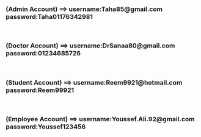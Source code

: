 <h3>(Admin Account) ==>     username:Taha85@gmail.com             password:Taha01176342981</h3>
<br>
<h3>(Doctor Account) ==>    username:DrSanaa80@gmail.com          password:01234685726</h3>
<br>
<h3>(Student Account) ==>   username:Reem9921@hotmail.com         password:Reem99921</h3>
<br>
<h3>(Employee Account) ==>  username:Youssef.Ali.92@gmail.com     password:Youssef123456</h3>

